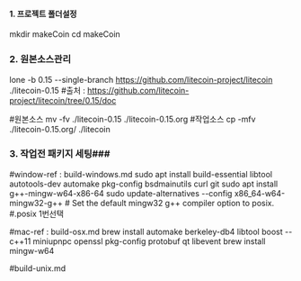 #### 1. 프로젝트 폴더설정 ###
mkdir makeCoin
cd makeCoin

### 2. 원본소스관리 ###
lone -b 0.15 --single-branch https://github.com/litecoin-project/litecoin ./litecoin-0.15
#출처 : https://github.com/litecoin-project/litecoin/tree/0.15/doc

#원본소스
mv -fv ./litecoin-0.15 ./litecoin-0.15.org
#작업소스
cp -mfv ./litecoin-0.15.org/ ./litecoin



### 3. 작업전 패키지 세팅###
#window-ref : build-windows.md
sudo apt install build-essential libtool autotools-dev automake pkg-config bsdmainutils curl git
sudo apt install g++-mingw-w64-x86-64
sudo update-alternatives --config x86_64-w64-mingw32-g++ # Set the default mingw32 g++ compiler option to posix.
#.posix 1번선택

#mac-ref : build-osx.md
brew install automake berkeley-db4 libtool boost --c++11 miniupnpc openssl pkg-config protobuf qt libevent
brew install mingw-w64 

#build-unix.md

